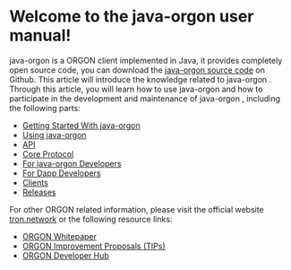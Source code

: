 # Welcome to the java-orgon user manual!
java-orgon is a ORGON client implemented in Java, it provides completely open source code, you can download the [java-orgon source code](https://github.com/tronprotocol/java-orgon ) on Github. This article will introduce the knowledge related to java-orgon . Through this article, you will learn how to use java-orgon and how to participate in the development and maintenance of java-orgon , including the following parts:

* [Getting Started With java-orgon](getting_started/getting_started_with_javaorgon.md)
* [Using java-orgon](using_javaorgon/installing_javaorgon.md)
* [API](api/http.md)
* [Core Protocol](mechanism-algorithm/dpos.md)
* [For java-orgon Developers](developers/java-orgon.md)
* [For Dapp Developers](contracts/tools.md)
* [Clients](clients/wallet-cli.md)
* [Releases](releases/upgrade-instruction.md)


For other ORGON related information, please visit the official website [tron.network](https://tron.network/index?lng=en) or the following resource links:

* [ORGON Whitepaper](https://tron.network/static/doc/white_paper_v_2_0.pdf)
* [ORGON Improvement Proposals (TIPs)](https://github.com/tronprotocol/tips)
* [ORGON Developer Hub](https://developers.tron.network/)


